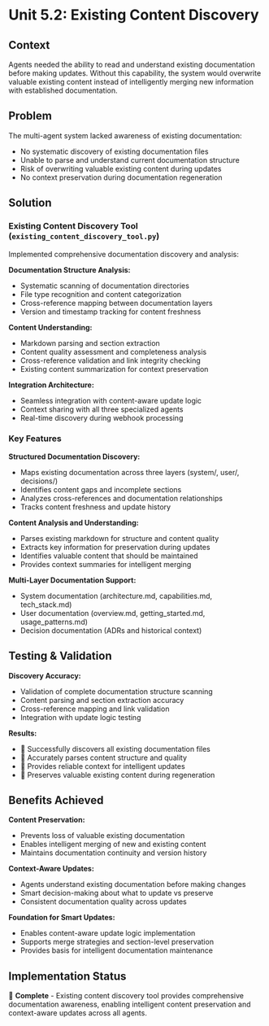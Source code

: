 # Unit 5.2: Existing Content Discovery

## Context

Agents needed the ability to read and understand existing documentation before making updates. Without this capability, the system would overwrite valuable existing content instead of intelligently merging new information with established documentation.

## Problem

The multi-agent system lacked awareness of existing documentation:
- No systematic discovery of existing documentation files
- Unable to parse and understand current documentation structure
- Risk of overwriting valuable existing content during updates
- No context preservation during documentation regeneration

## Solution

### Existing Content Discovery Tool (`existing_content_discovery_tool.py`)

Implemented comprehensive documentation discovery and analysis:

**Documentation Structure Analysis:**
- Systematic scanning of documentation directories
- File type recognition and content categorization
- Cross-reference mapping between documentation layers
- Version and timestamp tracking for content freshness

**Content Understanding:**
- Markdown parsing and section extraction
- Content quality assessment and completeness analysis
- Cross-reference validation and link integrity checking
- Existing content summarization for context preservation

**Integration Architecture:**
- Seamless integration with content-aware update logic
- Context sharing with all three specialized agents
- Real-time discovery during webhook processing

### Key Features

**Structured Documentation Discovery:**
- Maps existing documentation across three layers (system/, user/, decisions/)
- Identifies content gaps and incomplete sections
- Analyzes cross-references and documentation relationships
- Tracks content freshness and update history

**Content Analysis and Understanding:**
- Parses existing markdown for structure and content quality
- Extracts key information for preservation during updates
- Identifies valuable content that should be maintained
- Provides context summaries for intelligent merging

**Multi-Layer Documentation Support:**
- System documentation (architecture.md, capabilities.md, tech_stack.md)
- User documentation (overview.md, getting_started.md, usage_patterns.md)
- Decision documentation (ADRs and historical context)

## Testing & Validation

**Discovery Accuracy:**
- Validation of complete documentation structure scanning
- Content parsing and section extraction accuracy
- Cross-reference mapping and link validation
- Integration with update logic testing

**Results:**
-  Successfully discovers all existing documentation files
-  Accurately parses content structure and quality
-  Provides reliable context for intelligent updates
-  Preserves valuable existing content during regeneration

## Benefits Achieved

**Content Preservation:**
- Prevents loss of valuable existing documentation
- Enables intelligent merging of new and existing content
- Maintains documentation continuity and version history

**Context-Aware Updates:**
- Agents understand existing documentation before making changes
- Smart decision-making about what to update vs preserve
- Consistent documentation quality across updates

**Foundation for Smart Updates:**
- Enables content-aware update logic implementation
- Supports merge strategies and section-level preservation
- Provides basis for intelligent documentation maintenance

## Implementation Status

 **Complete** - Existing content discovery tool provides comprehensive documentation awareness, enabling intelligent content preservation and context-aware updates across all agents.